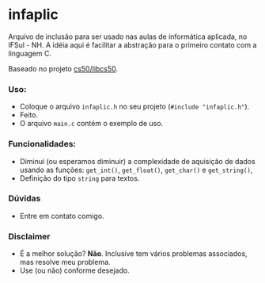 # infaplic

Arquivo de inclusão para ser usado nas aulas de informática aplicada,  no IFSul - NH. A idéia aqui é facilitar a abstração para o primeiro contato com a linguagem C.

Baseado no projeto [cs50/libcs50](https://github.com/cs50/libcs50).

### Uso:
* Coloque o arquivo `infaplic.h` no seu projeto (`#include "infaplic.h"`).
* Feito.
* O arquivo `main.c` contém o exemplo de uso. 

### Funcionalidades:
 * Diminui (ou esperamos diminuir) a complexidade de aquisição de dados usando as funções:  `get_int()`, `get_float()`, `get_char()` e `get_string()`,
 * Definição do tipo `string` para textos.

### Dúvidas
* Entre em contato comigo.

### Disclaimer
* É a melhor solução? **Não**. Inclusive tem vários problemas associados, mas resolve meu problema.
* Use (ou não) conforme desejado.
